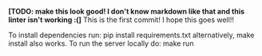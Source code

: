 **[TODO: make this look good! I don't know markdown like that and this linter isn't working :(]**
This is the first commit! I hope this goes well!!

To install dependencies run:
pip install requirements.txt
alternatively, make install also works.
To run the server locally do:
make run
